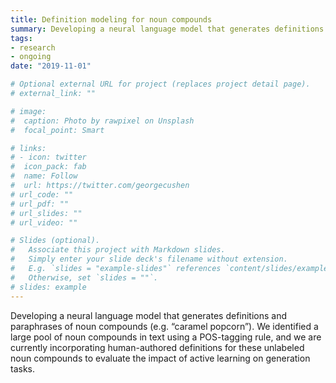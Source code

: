 ```yaml
---
title: Definition modeling for noun compounds
summary: Developing a neural language model that generates definitions and paraphrases of noun compounds (e.g. “caramel popcorn”)
tags:
- research
- ongoing
date: "2019-11-01"

# Optional external URL for project (replaces project detail page).
# external_link: ""

# image:
#  caption: Photo by rawpixel on Unsplash
#  focal_point: Smart

# links:
# - icon: twitter
#  icon_pack: fab
#  name: Follow
#  url: https://twitter.com/georgecushen
# url_code: ""
# url_pdf: ""
# url_slides: ""
# url_video: ""

# Slides (optional).
#   Associate this project with Markdown slides.
#   Simply enter your slide deck's filename without extension.
#   E.g. `slides = "example-slides"` references `content/slides/example-slides.md`.
#   Otherwise, set `slides = ""`.
# slides: example
---
```


Developing a neural language model that generates definitions and paraphrases of noun compounds (e.g. “caramel popcorn”). We identified a large pool of noun compounds in text using a POS-tagging rule, and we are currently incorporating human-authored definitions for these unlabeled noun compounds to evaluate the impact of active learning on generation tasks.
